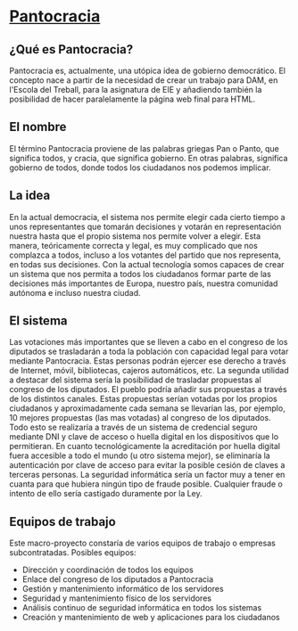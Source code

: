 # [Pantocracia](http://pantocracia.hol.es)

## ¿Qué es Pantocracia?
Pantocracia es, actualmente, una utópica idea de gobierno democrático. El concepto nace a partir de la necesidad de crear un trabajo para DAM, en l'Escola del Treball, para la asignatura de EIE y añadiendo también la posibilidad de hacer paralelamente la página web final para HTML.
## El nombre
El término Pantocracia proviene de las palabras griegas Pan o Panto, que significa todos, y cracia, que significa gobierno. En otras palabras, significa gobierno de todos, donde todos los ciudadanos nos podemos implicar.
## La idea
En la actual democracia, el sistema nos permite elegir cada cierto tiempo a unos representantes que tomarán decisiones y votarán en representación nuestra hasta que el propio sistema nos permite volver a elegir. Esta manera, teóricamente correcta y legal, es muy complicado que nos complazca a todos, incluso a los votantes del partido que nos representa, en todas sus decisiones.
Con la actual tecnología somos capaces de crear un sistema que nos permita a todos los ciudadanos formar parte de las decisiones más importantes de Europa, nuestro país, nuestra comunidad autónoma e incluso nuestra ciudad.
## El sistema
Las votaciones más importantes que se lleven a cabo en el congreso de los diputados se trasladarán a toda la población con capacidad legal para votar mediante Pantocracia. Estas personas podrán ejercer ese derecho a través de Internet, móvil, bibliotecas, cajeros automáticos, etc.
La segunda utilidad a destacar del sistema sería la posibilidad de trasladar propuestas al congreso de los diputados. El pueblo podría añadir sus propuestas a través de los distintos canales. Estas propuestas serían votadas por los propios ciudadanos y aproximadamente cada semana se llevarían las, por ejemplo, 10 mejores propuestas (las mas votadas) al congreso de los diputados.
Todo esto se realizaría a través de un sistema de credencial seguro mediante DNI y clave de acceso o huella digital en los dispositivos que lo permitieran. En cuanto tecnológicamente la acreditación por huella digital fuera accesible a todo el mundo (u otro sistema mejor), se eliminaría la autenticación por clave de acceso para evitar la posible cesión de claves a terceras personas.
La seguridad informática sería un factor muy a tener en cuanta para que hubiera ningún tipo de fraude posible. Cualquier fraude o intento de ello sería castigado duramente por la Ley.
## Equipos de trabajo
Este macro-proyecto constaría de varios equipos de trabajo o empresas subcontratadas. Posibles equipos:

* Dirección y coordinación de todos los equipos
* Enlace del congreso de los diputados a Pantocracia
* Gestión y mantenimiento informático de los servidores
* Seguridad y mantenimiento físico de los servidores
* Análisis continuo de seguridad informática en todos los sistemas
* Creación y mantenimiento de web y aplicaciones para los ciudadanos